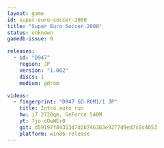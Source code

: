 ```yaml
---
layout: game
id: super-euro-soccer-2000
title: "Super Euro Soccer 2000"
status: unknown
gamedb-issue: 0

releases:
  - id: "D947"
    region: JP
    version: "1.002"
    discs: 1
    medium: gdrom

videos:
  - fingerprint: "D947 GD-ROM1/1 JP"
    title: Intro auto run
    hw: i7 2720qm, GeForce 540M
    yt: Tjo-cOwWEr0
    git: d59197f84353d7d2b746383e9277d9ed7c8c4053
    platform: win86-release
---
```

